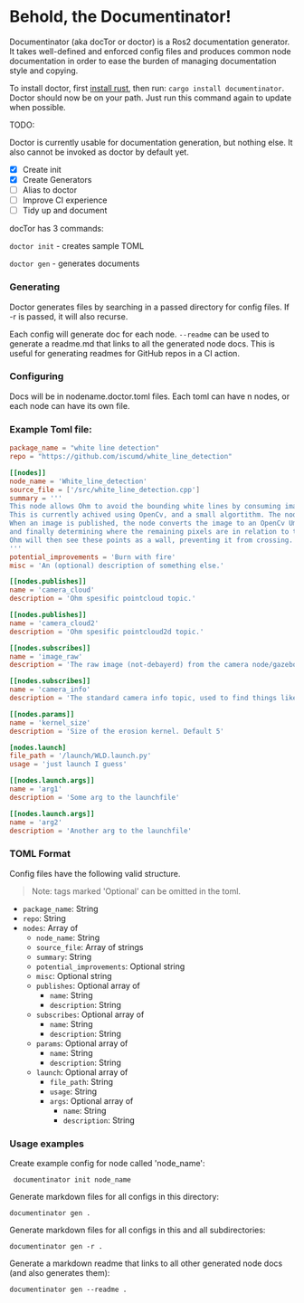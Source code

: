# Behold, the Documentinator!

Documentinator (aka docTor or doctor) is a Ros2 documentation generator. It takes well-defined and enforced
config files and produces common node documentation in order to ease the burden of managing documentation style and copying.

To install doctor, first [install rust](https://www.rust-lang.org/learn/get-started), then run: ``cargo install documentinator``. 
Doctor should now be on your path. Just run this command again to update when possible.

TODO:

Doctor is currently usable for documentation generation, but nothing else. It also cannot be invoked as doctor by default yet.

- [x] Create init
- [x] Create Generators
- [ ] Alias to doctor
- [ ] Improve CI experience
- [ ] Tidy up and document

docTor has 3 commands:

`doctor init` - creates sample TOML

`doctor gen` - generates documents

### Generating

Doctor generates files by searching in a passed directory for config files. If -r is passed, it will also recurse.

Each config will generate doc for each node. `--readme` can be used to generate a readme.md that links to all the 
generated node docs. This is useful for generating readmes for GitHub repos in a CI action.

### Configuring

Docs will be in nodename.doctor.toml files. Each toml can have n nodes, or each node can have its own file.

### Example Toml file:
```toml
package_name = "white line detection"
repo = "https://github.com/iscumd/white_line_detection"

[[nodes]]
node_name = 'White_line_detection'
source_file = ['/src/white_line_detection.cpp']
summary = '''
This node allows Ohm to avoid the bounding white lines by consuming images published on the image_raw topic and publishing found white lines as point clouds.
This is currently achived using OpenCv, and a small algortithm. The node operates in a pull fashion, only computing when an image is published.
When an image is published, the node converts the image to an OpenCv Umat, then perspective shifting the image, then filtering out 'non-white' pixels,
and finally determining where the remaining pixels are in relation to the robot, and publishing that point as a pointcloud/PC2 to both 'camera_cloud' and 'camera_cloud2'.
Ohm will then see these points as a wall, preventing it from crossing.
'''
potential_improvements = 'Burn with fire'
misc = 'An (optional) description of something else.'

[[nodes.publishes]]
name = 'camera_cloud'
description = 'Ohm spesific pointcloud topic.'

[[nodes.publishes]]
name = 'camera_cloud2'
description = 'Ohm spesific pointcloud2d topic.'

[[nodes.subscribes]]
name = 'image_raw'
description = 'The raw image (not-debayerd) from the camera node/gazebo.'

[[nodes.subscribes]]
name = 'camera_info'
description = 'The standard camera info topic, used to find things like resolution.'

[[nodes.params]]
name = 'kernel_size'
description = 'Size of the erosion kernel. Default 5'

[nodes.launch]
file_path = '/launch/WLD.launch.py'
usage = 'just launch I guess'

[[nodes.launch.args]]
name = 'arg1'
description = 'Some arg to the launchfile'

[[nodes.launch.args]]
name = 'arg2'
description = 'Another arg to the launchfile'
```

### TOML Format
Config files have the following valid structure.

> Note: tags marked 'Optional' can be omitted in the toml.

- `package_name`: String
- `repo`: String
- `nodes`: Array of
  - `node_name`: String
  - `source_file`: Array of strings
  - `summary`: String
  - `potential_improvements`: Optional string
  - `misc`: Optional string
  - `publishes`: Optional array of
    - `name`: String
    - `description`: String
  - `subscribes`: Optional array of 
    - `name`: String
    - `description`: String
  - `params`: Optional array of
    - `name`: String
    - `description`: String
  - `launch`: Optional array of
    - `file_path`: String
    - `usage`: String
    - `args`: Optional array of 
      - `name`: String
      - `description`: String
      

### Usage examples

Create example config for node called 'node_name':

``` documentinator init node_name```

Generate markdown files for all configs in this directory:

```documentinator gen .```

Generate markdown files for all configs in this and all subdirectories:

```documentinator gen -r .```

Generate a markdown readme that links to all other generated node docs (and also generates them):

```documentinator gen --readme .```